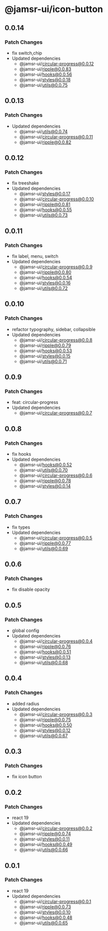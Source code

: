 # @jamsr-ui/icon-button

## 0.0.14

### Patch Changes

- fix switch,chip
- Updated dependencies
  - @jamsr-ui/circular-progress@0.0.12
  - @jamsr-ui/ripple@0.0.83
  - @jamsr-ui/hooks@0.0.56
  - @jamsr-ui/styles@0.0.18
  - @jamsr-ui/utils@0.0.75

## 0.0.13

### Patch Changes

- Updated dependencies
  - @jamsr-ui/utils@0.0.74
  - @jamsr-ui/circular-progress@0.0.11
  - @jamsr-ui/ripple@0.0.82

## 0.0.12

### Patch Changes

- fix treeshake
- Updated dependencies
  - @jamsr-ui/styles@0.0.17
  - @jamsr-ui/circular-progress@0.0.10
  - @jamsr-ui/ripple@0.0.81
  - @jamsr-ui/hooks@0.0.55
  - @jamsr-ui/utils@0.0.73

## 0.0.11

### Patch Changes

- fix label, menu, switch
- Updated dependencies
  - @jamsr-ui/circular-progress@0.0.9
  - @jamsr-ui/ripple@0.0.80
  - @jamsr-ui/hooks@0.0.54
  - @jamsr-ui/styles@0.0.16
  - @jamsr-ui/utils@0.0.72

## 0.0.10

### Patch Changes

- refactor typography, sidebar, collapsible
- Updated dependencies
  - @jamsr-ui/circular-progress@0.0.8
  - @jamsr-ui/ripple@0.0.79
  - @jamsr-ui/hooks@0.0.53
  - @jamsr-ui/styles@0.0.15
  - @jamsr-ui/utils@0.0.71

## 0.0.9

### Patch Changes

- feat: circular-progress
- Updated dependencies
  - @jamsr-ui/circular-progress@0.0.7

## 0.0.8

### Patch Changes

- fix hooks
- Updated dependencies
  - @jamsr-ui/hooks@0.0.52
  - @jamsr-ui/utils@0.0.70
  - @jamsr-ui/circular-progress@0.0.6
  - @jamsr-ui/ripple@0.0.78
  - @jamsr-ui/styles@0.0.14

## 0.0.7

### Patch Changes

- fix types
- Updated dependencies
  - @jamsr-ui/circular-progress@0.0.5
  - @jamsr-ui/ripple@0.0.77
  - @jamsr-ui/utils@0.0.69

## 0.0.6

### Patch Changes

- fix disable opacity

## 0.0.5

### Patch Changes

- global config
- Updated dependencies
  - @jamsr-ui/circular-progress@0.0.4
  - @jamsr-ui/ripple@0.0.76
  - @jamsr-ui/hooks@0.0.51
  - @jamsr-ui/styles@0.0.13
  - @jamsr-ui/utils@0.0.68

## 0.0.4

### Patch Changes

- added radius
- Updated dependencies
  - @jamsr-ui/circular-progress@0.0.3
  - @jamsr-ui/ripple@0.0.75
  - @jamsr-ui/hooks@0.0.50
  - @jamsr-ui/styles@0.0.12
  - @jamsr-ui/utils@0.0.67

## 0.0.3

### Patch Changes

- fix icon button

## 0.0.2

### Patch Changes

- react 19
- Updated dependencies
  - @jamsr-ui/circular-progress@0.0.2
  - @jamsr-ui/ripple@0.0.74
  - @jamsr-ui/styles@0.0.11
  - @jamsr-ui/hooks@0.0.49
  - @jamsr-ui/utils@0.0.66

## 0.0.1

### Patch Changes

- react 19
- Updated dependencies
  - @jamsr-ui/circular-progress@0.0.1
  - @jamsr-ui/ripple@0.0.73
  - @jamsr-ui/styles@0.0.10
  - @jamsr-ui/hooks@0.0.48
  - @jamsr-ui/utils@0.0.65
